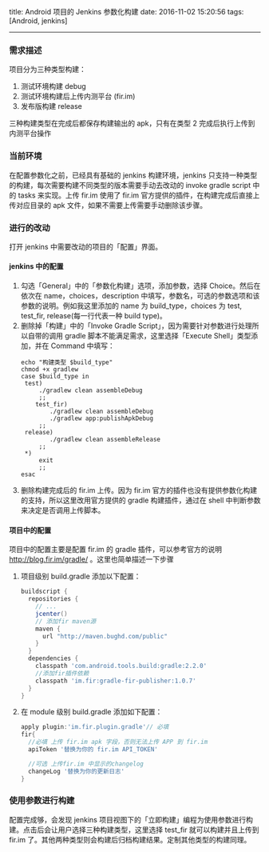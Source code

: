 title: Android 项目的 Jenkins 参数化构建
date: 2016-11-02 15:20:56
tags: [Android, jenkins]

---
### 需求描述

项目分为三种类型构建：

1. 测试环境构建 debug
2. 测试环境构建后上传内测平台 (fir.im)
3. 发布版构建 release

三种构建类型在完成后都保存构建输出的 apk，只有在类型 2 完成后执行上传到内测平台操作

<!--more-->

### 当前环境

在配置参数化之前，已经具有基础的 jenkins 构建环境，jenkins 只支持一种类型的构建，每次需要构建不同类型的版本需要手动去改动的 invoke gradle script 中的 tasks 来实现。上传 fir.im 使用了 fir.im 官方提供的插件，在构建完成后直接上传对应目录的 apk 文件，如果不需要上传需要手动删除该步骤。

### 进行的改动

打开 jenkins 中需要改动的项目的「配置」界面。

#### jenkins 中的配置

1. 勾选「General」中的「参数化构建」选项，添加参数，选择 Choice。然后在依次在 name，choices，description 中填写，参数名，可选的参数选项和该参数的说明。例如我这里添加的 name 为 build_type，choices 为 test, test_fir, release(每一行代表一种 build type)。
2. 删除掉「构建」中的「Invoke Gradle Script」，因为需要针对参数进行处理所以自带的调用 gradle 脚本不能满足需求，这里选择「Execute Shell」类型添加，并在 Command 中填写：
   ```shell
   echo "构建类型 $build_type"
   chmod +x gradlew
   case $build_type in
   	test)
       	./gradlew clean assembleDebug
       	;;
       test_fir)
           ./gradlew clean assembleDebug
           ./gradlew app:publishApkDebug
       	;;
   	release)
           ./gradlew clean assembleRelease
       	;;
   	*)
       	exit
   	    ;;
   esac
   ```
3. 删除构建完成后的 fir.im 上传。因为 fir.im 官方的插件也没有提供参数化构建的支持，所以这里改用官方提供的 gradle 构建插件，通过在 shell 中判断参数来决定是否调用上传脚本。

#### 项目中的配置

项目中的配置主要是配置 fir.im 的 gradle 插件，可以参考官方的说明 http://blog.fir.im/gradle/ 。这里也简单描述一下步骤

1. 项目级别 build.gradle 添加以下配置：
   ```groovy
   buildscript {
     repositories {
       // ...
       jcenter()
       // 添加fir maven源
       maven {
         url "http://maven.bughd.com/public"
       }
     }
     dependencies {
       classpath 'com.android.tools.build:gradle:2.2.0'
       //添加fir插件依赖
       classpath 'im.fir:gradle-fir-publisher:1.0.7'
     }
   }
   ```
2. 在 module 级别 build.gradle 添加如下配置：
   ```groovy
   apply plugin:'im.fir.plugin.gradle'// 必填
   fir{
     //必填 上传 fir.im apk 字段，否则无法上传 APP 到 fir.im
     apiToken '替换为你的 fir.im API_TOKEN'

     //可选 上传fir.im 中显示的changelog
     changeLog '替换为你的更新日志'
   }
   ```

### 使用参数进行构建

配置完成够，会发现 jenkins 项目视图下的「立即构建」编程为使用参数进行构建。点击后会让用户选择三种构建类型，这里选择 test_fir 就可以构建并且上传到 fir.im 了。其他两种类型则会构建后归档构建结果。定制其他类型的构建同理。


